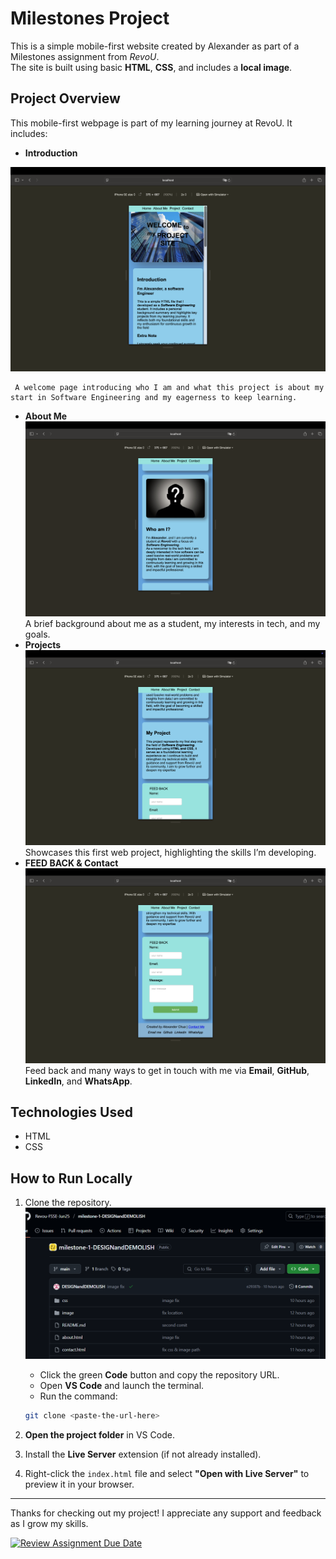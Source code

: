 # Milestones Project

This is a simple mobile-first website created by Alexander as part of a Milestones assignment from *RevoU*.  
The site is built using basic **HTML**, **CSS**, and includes a **local image**.

## Project Overview

This mobile-first webpage is part of my learning journey at RevoU. It includes:

- **Introduction**

![my image](image/Intro.png)

     A welcome page introducing who I am and what this project is about my start in Software Engineering and my eagerness to keep learning.
  
- **About Me** 
![my image](image/About.png)
     A brief background about me as a student, my interests in tech, and my goals.  
- **Projects** 
![my image](image/project.png)
     Showcases this first web project, highlighting the skills I’m developing.  
- **FEED BACK & Contact** 
![my image](image/Feedandcontact.png)
     Feed back and  many ways to get in touch with me via **Email**, **GitHub**, **LinkedIn**, and **WhatsApp**.

## Technologies Used

- HTML  
- CSS

## How to Run Locally

1. Clone the repository.
![my image](image/clone%20url.png)

     - Click the green **Code** button and copy the repository URL.
     - Open **VS Code** and launch the terminal.
     - Run the command:

     ```bash
     git clone <paste-the-url-here>
     ```

2. **Open the project folder** in VS Code.  
3. Install the **Live Server** extension (if not already installed).  
4. Right-click the `index.html` file and select **"Open with Live Server"** to preview it in your browser.


---

Thanks for checking out my project! I appreciate any support and feedback as I grow my skills.








[![Review Assignment Due Date](https://classroom.github.com/assets/deadline-readme-button-22041afd0340ce965d47ae6ef1cefeee28c7c493a6346c4f15d667ab976d596c.svg)](https://classroom.github.com/a/akoVEwkh)
